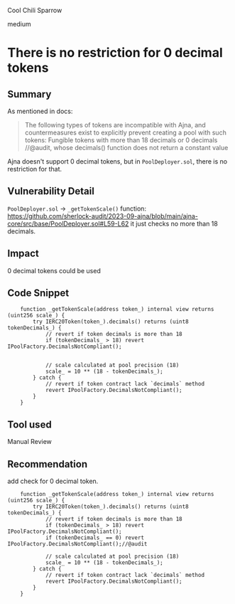 Cool Chili Sparrow

medium

# There is no restriction for 0 decimal tokens
## Summary
As mentioned in docs:
> The following types of tokens are incompatible with Ajna, and countermeasures exist to explicitly prevent creating a pool with such tokens:
Fungible tokens with more than 18 decimals or 0 decimals //@audit, whose decimals() function does not return a constant value

Ajna doesn't support 0 decimal tokens, but in `PoolDeployer.sol`, there is no restriction for that.
## Vulnerability Detail
`PoolDeployer.sol` -> `_getTokenScale()` function:
https://github.com/sherlock-audit/2023-09-ajna/blob/main/ajna-core/src/base/PoolDeployer.sol#L59-L62
it just checks no more than 18 decimals.
## Impact
0 decimal tokens could be used
## Code Snippet
```solidity
    function _getTokenScale(address token_) internal view returns (uint256 scale_) {
        try IERC20Token(token_).decimals() returns (uint8 tokenDecimals_) {
            // revert if token decimals is more than 18
            if (tokenDecimals_ > 18) revert IPoolFactory.DecimalsNotCompliant();


            // scale calculated at pool precision (18)
            scale_ = 10 ** (18 - tokenDecimals_);
        } catch {
            // revert if token contract lack `decimals` method
            revert IPoolFactory.DecimalsNotCompliant();
        }
    }
```
## Tool used

Manual Review

## Recommendation
add check for 0 decimal token.
```solidity
    function _getTokenScale(address token_) internal view returns (uint256 scale_) {
        try IERC20Token(token_).decimals() returns (uint8 tokenDecimals_) {
            // revert if token decimals is more than 18
            if (tokenDecimals_ > 18) revert IPoolFactory.DecimalsNotCompliant();
            if (tokenDecimals_ == 0) revert IPoolFactory.DecimalsNotCompliant();//@audit 

            // scale calculated at pool precision (18)
            scale_ = 10 ** (18 - tokenDecimals_);
        } catch {
            // revert if token contract lack `decimals` method
            revert IPoolFactory.DecimalsNotCompliant();
        }
    }
```